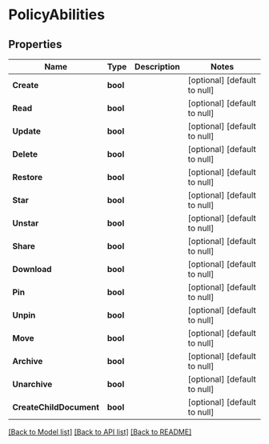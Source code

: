 # PolicyAbilities

## Properties
Name | Type | Description | Notes
------------ | ------------- | ------------- | -------------
**Create** | **bool** |  | [optional] [default to null]
**Read** | **bool** |  | [optional] [default to null]
**Update** | **bool** |  | [optional] [default to null]
**Delete** | **bool** |  | [optional] [default to null]
**Restore** | **bool** |  | [optional] [default to null]
**Star** | **bool** |  | [optional] [default to null]
**Unstar** | **bool** |  | [optional] [default to null]
**Share** | **bool** |  | [optional] [default to null]
**Download** | **bool** |  | [optional] [default to null]
**Pin** | **bool** |  | [optional] [default to null]
**Unpin** | **bool** |  | [optional] [default to null]
**Move** | **bool** |  | [optional] [default to null]
**Archive** | **bool** |  | [optional] [default to null]
**Unarchive** | **bool** |  | [optional] [default to null]
**CreateChildDocument** | **bool** |  | [optional] [default to null]

[[Back to Model list]](../README.md#documentation-for-models) [[Back to API list]](../README.md#documentation-for-api-endpoints) [[Back to README]](../README.md)

